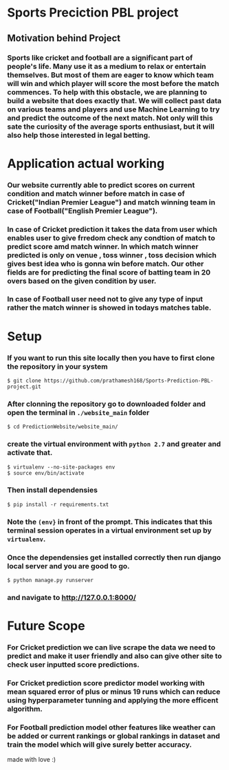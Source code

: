 # Sports Preciction PBL project
 ## Motivation behind Project
   ### Sports like cricket and football are a significant part of people's life. Many use it as a medium to relax or entertain themselves. But most of them are eager to know which team will win and which player will score the most before the match commences. To help with this obstacle, we are planning to build a website that does exactly that. We will collect past data on various teams and players and use Machine Learning to try and predict the outcome of the next match. Not only will this sate the curiosity of the average sports enthusiast, but it will also help those interested in legal betting.
 # Application actual working
  ### Our website currently able to predict scores on current condition and match winner before match in case of  Cricket("Indian Premier League") and match winning team in case of Football("English Premier League").
  ### In case of Cricket prediction it takes the data from user which enables user to give frredom check any condtion of match to predict score amd match winner. In which match winner predicted is only on venue , toss winner , toss decision  which gives best idea who is gonna win before match. Our other fields are for predicting the final score of batting team in 20 overs based on the given condition by user.
  ### In case of Football user need not to give any type of input rather the match winner is showed in todays matches table. 
  
  # Setup 
  ### If you want to run this site locally then you have to first clone the repository in your system
    $ git clone https://github.com/prathamesh168/Sports-Prediction-PBL-project.git
  ### After clonning the repository go to downloaded folder and open the terminal in `./website_main` folder
    $ cd PredictionWebsite/website_main/
  ### create the virtual environment with `python 2.7` and greater and activate that.
    $ virtualenv --no-site-packages env
    $ source env/bin/activate
  ### Then install dependensies
    $ pip install -r requirements.txt
  ### Note the `(env}` in front of the prompt. This indicates that this terminal session operates in a virtual environment set up by `virtualenv`.
  ### Once the dependensies get installed correctly then run django local server and you are good to go.
    $ python manage.py runserver
  ### and navigate to  http://127.0.0.1:8000/
  
   # Future Scope
   ### For Cricket prediction we can live scrape the data we need to predict and make it user friendly and also can give other site to check user inputted score predictions.
   ### For Cricket prediction score predictor model working with mean squared error of plus or minus 19 runs which can reduce using hyperparameter tunning and applying the more efficent algorithm.
   ### For Football prediction model other features like weather can be added or current rankings or global rankings in dataset and train the model which will give surely better accuracy. 
made with love :)
